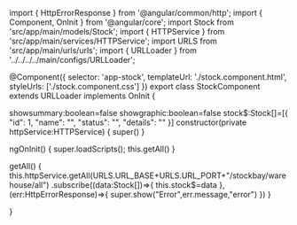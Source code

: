 import { HttpErrorResponse } from '@angular/common/http';
import { Component, OnInit } from '@angular/core';
import Stock from 'src/app/main/models/Stock';
import { HTTPService } from 'src/app/main/services/HTTPService';
import URLS from 'src/app/main/urls/urls';
import { URLLoader } from '../../../../main/configs/URLLoader';

@Component({
  selector: 'app-stock',
  templateUrl: './stock.component.html',
  styleUrls: ['./stock.component.css']
})
export class StockComponent extends URLLoader implements OnInit {

  showsummary:boolean=false
  showgraphic:boolean=false
  stock$:Stock[]=[{
        "id": 1,
        "name": "",
        "status": "",
        "details": ""
    }]
  constructor(private httpService:HTTPService) {
    super()
   }
  

ngOnInit() {
 super.loadScripts();
 this.getAll()
}

 getAll() {
     this.httpService.getAll(URLS.URL_BASE+URLS.URL_PORT+"/stockbay/warehouse/all")
     .subscribe((data:Stock[])=>{
       this.stock$=data
     },(err:HttpErrorResponse)=>{
       super.show("Error",err.message,"error")
     })
  }

}
